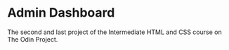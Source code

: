 # Admin Dashboard

The second and last project of the Intermediate HTML and CSS course on The Odin Project.

